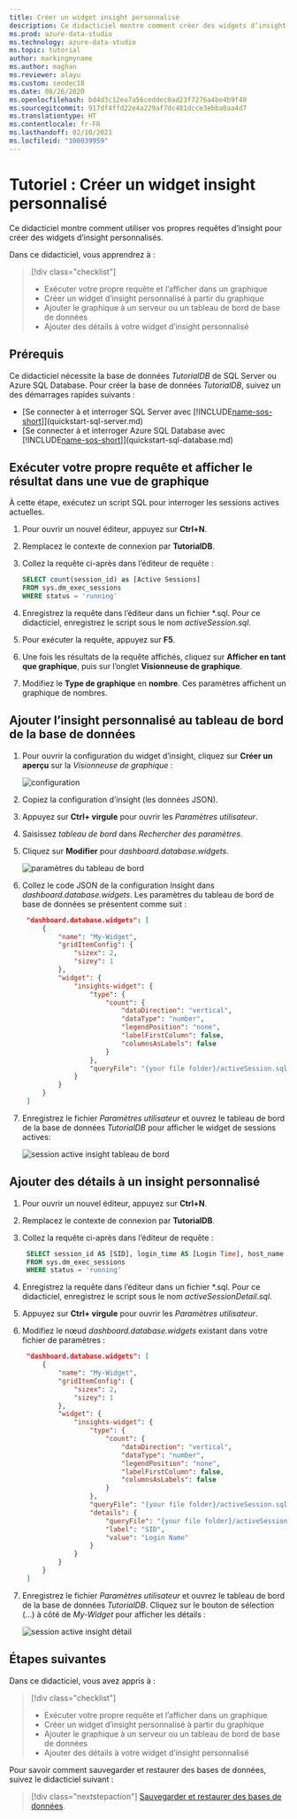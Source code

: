 ```yaml
---
title: Créer un widget insight personnalisé
description: Ce didacticiel montre comment créer des widgets d’insight personnalisés et les ajouter aux tableaux de bord de base de données et de serveur dans Azure Data Studio.
ms.prod: azure-data-studio
ms.technology: azure-data-studio
ms.topic: tutorial
author: markingmyname
ms.author: maghan
ms.reviewer: alayu
ms.custom: seodec18
ms.date: 08/26/2020
ms.openlocfilehash: bd4d3c12ea7a56ceddec0ad23f7276a4be4b9f40
ms.sourcegitcommit: 917df4ffd22e4a229af7dc481dcce3ebba0aa4d7
ms.translationtype: HT
ms.contentlocale: fr-FR
ms.lasthandoff: 02/10/2021
ms.locfileid: "100039959"
---
```

# <a name="tutorial-build-a-custom-insight-widget"></a>Tutoriel : Créer un widget insight personnalisé

Ce didacticiel montre comment utiliser vos propres requêtes d’insight pour créer des widgets d’insight personnalisés.

Dans ce didacticiel, vous apprendrez à :
> [!div class="checklist"]
> * Exécuter votre propre requête et l’afficher dans un graphique
> * Créer un widget d’insight personnalisé à partir du graphique
> * Ajouter le graphique à un serveur ou un tableau de bord de base de données
> * Ajouter des détails à votre widget d’insight personnalisé

## <a name="prerequisites"></a>Prérequis

Ce didacticiel nécessite la base de données *TutorialDB* de SQL Server ou Azure SQL Database. Pour créer la base de données *TutorialDB*, suivez un des démarrages rapides suivants :

- [Se connecter à et interroger SQL Server avec [!INCLUDE[name-sos-short](../includes/name-sos-short.md)]](quickstart-sql-server.md)
- [Se connecter à et interroger Azure SQL Database avec [!INCLUDE[name-sos-short](../includes/name-sos-short.md)]](quickstart-sql-database.md)


## <a name="run-your-own-query-and-view-the-result-in-a-chart-view"></a>Exécuter votre propre requête et afficher le résultat dans une vue de graphique
À cette étape, exécutez un script SQL pour interroger les sessions actives actuelles.

1. Pour ouvrir un nouvel éditeur, appuyez sur **Ctrl+N**. 

2. Remplacez le contexte de connexion par **TutorialDB**.

3. Collez la requête ci-après dans l’éditeur de requête :

   ```sql
   SELECT count(session_id) as [Active Sessions]
   FROM sys.dm_exec_sessions
   WHERE status = 'running'
   ```

4. Enregistrez la requête dans l’éditeur dans un fichier \*.sql. Pour ce didacticiel, enregistrez le script sous le nom *activeSession.sql*.

5. Pour exécuter la requête, appuyez sur **F5**.

6. Une fois les résultats de la requête affichés, cliquez sur **Afficher en tant que graphique**, puis sur l’onglet **Visionneuse de graphique**.

7. Modifiez le **Type de graphique** en **nombre**. Ces paramètres affichent un graphique de nombres.

## <a name="add-the-custom-insight-to-the-database-dashboard"></a>Ajouter l’insight personnalisé au tableau de bord de la base de données

1. Pour ouvrir la configuration du widget d’insight, cliquez sur **Créer un aperçu** sur la *Visionneuse de graphique* :

   ![configuration](./media/tutorial-build-custom-insight-sql-server/create-insight.png)
   
2. Copiez la configuration d’insight (les données JSON). 

3. Appuyez sur **Ctrl+ virgule** pour ouvrir les *Paramètres utilisateur*.

4. Saisissez *tableau de bord* dans *Rechercher des paramètres*.

5. Cliquez sur **Modifier** pour *dashboard.database.widgets*.

   ![paramètres du tableau de bord](./media/tutorial-build-custom-insight-sql-server/dashboard-settings.png)

6. Collez le code JSON de la configuration Insight dans *dashboard.database.widgets*. Les paramètres du tableau de bord de base de données se présentent comme suit :

   ```json
    "dashboard.database.widgets": [
        {
            "name": "My-Widget",
            "gridItemConfig": {
                "sizex": 2,
                "sizey": 1
            },
            "widget": {
                "insights-widget": {
                    "type": {
                        "count": {
                            "dataDirection": "vertical",
                            "dataType": "number",
                            "legendPosition": "none",
                            "labelFirstColumn": false,
                            "columnsAsLabels": false
                        }
                    },
                    "queryFile": "{your file folder}/activeSession.sql"
                }
            }
        }
    ]
   ```

7. Enregistrez le fichier *Paramètres utilisateur* et ouvrez le tableau de bord de la base de données *TutorialDB* pour afficher le widget de sessions actives:

   ![session active insight tableau de bord](./media/tutorial-build-custom-insight-sql-server/insight-activesession-dashboard.png)

## <a name="add-details-to-custom-insight"></a>Ajouter des détails à un insight personnalisé

1. Pour ouvrir un nouvel éditeur, appuyez sur **Ctrl+N**.

2. Remplacez le contexte de connexion par **TutorialDB**.

3. Collez la requête ci-après dans l’éditeur de requête :

   ```sql
    SELECT session_id AS [SID], login_time AS [Login Time], host_name AS [Host Name], program_name AS [Program Name], login_name AS [Login Name]
    FROM sys.dm_exec_sessions
    WHERE status = 'running'
   ```

4. Enregistrez la requête dans l’éditeur dans un fichier \*.sql. Pour ce didacticiel, enregistrez le script sous le nom *activeSessionDetail.sql*.

5. Appuyez sur **Ctrl+ virgule** pour ouvrir les *Paramètres utilisateur*.

6. Modifiez le nœud *dashboard.database.widgets* existant dans votre fichier de paramètres :

   ```json
    "dashboard.database.widgets": [
        {
            "name": "My-Widget",
            "gridItemConfig": {
                "sizex": 2,
                "sizey": 1
            },
            "widget": {
                "insights-widget": {
                    "type": {
                        "count": {
                            "dataDirection": "vertical",
                            "dataType": "number",
                            "legendPosition": "none",
                            "labelFirstColumn": false,
                            "columnsAsLabels": false
                        }
                    },
                    "queryFile": "{your file folder}/activeSession.sql",
                    "details": {
                        "queryFile": "{your file folder}/activeSessionDetail.sql",
                        "label": "SID",
                        "value": "Login Name"
                    }
                }
            }
        }
    ]
   ```

7. Enregistrez le fichier *Paramètres utilisateur* et ouvrez le tableau de bord de la base de données *TutorialDB*. Cliquez sur le bouton de sélection (...) à côté de *My-Widget* pour afficher les détails :

    ![session active insight détail](./media/tutorial-build-custom-insight-sql-server/insight-activesession-detail.png)

## <a name="next-steps"></a>Étapes suivantes
Dans ce didacticiel, vous avez appris à :
> [!div class="checklist"]
> * Exécuter votre propre requête et l’afficher dans un graphique
> * Créer un widget d’insight personnalisé à partir du graphique
> * Ajouter le graphique à un serveur ou un tableau de bord de base de données
> * Ajouter des détails à votre widget d’insight personnalisé

Pour savoir comment sauvegarder et restaurer des bases de données, suivez le didacticiel suivant :

> [!div class="nextstepaction"]
> [Sauvegarder et restaurer des bases de données](tutorial-backup-restore-sql-server.md).

